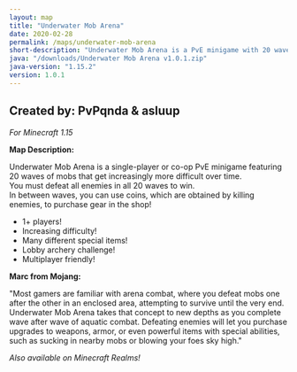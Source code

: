 ```yaml
---
layout: map
title: "Underwater Mob Arena"
date: 2020-02-28
permalink: /maps/underwater-mob-arena
short-description: "Underwater Mob Arena is a PvE minigame with 20 waves of mobs to defeat alone, or with friends!"
java: "/downloads/Underwater Mob Arena v1.0.1.zip"
java-version: "1.15.2"
version: 1.0.1
---
```

Created by: PvPqnda & asluup
-
*For Minecraft 1.15*

**Map Description:**

Underwater Mob Arena is a single-player or co-op PvE minigame featuring 20 waves of mobs that get increasingly more difficult over time.<br>
You must defeat all enemies in all 20 waves to win.<br>
In between waves, you can use coins, which are obtained by killing enemies, to purchase gear in the shop!

- 1+ players!
- Increasing difficulty!
- Many different special items!
- Lobby archery challenge!
- Multiplayer friendly!

**Marc from Mojang:**

"Most gamers are familiar with arena combat, where you defeat mobs one after the other in an enclosed area, attempting to survive until the very end. Underwater Mob Arena takes that concept to new depths as you complete wave after wave of aquatic combat. Defeating enemies will let you purchase upgrades to weapons, armor, or even powerful items with special abilities, such as sucking in nearby mobs or blowing your foes sky high."

*Also available on Minecraft Realms!*